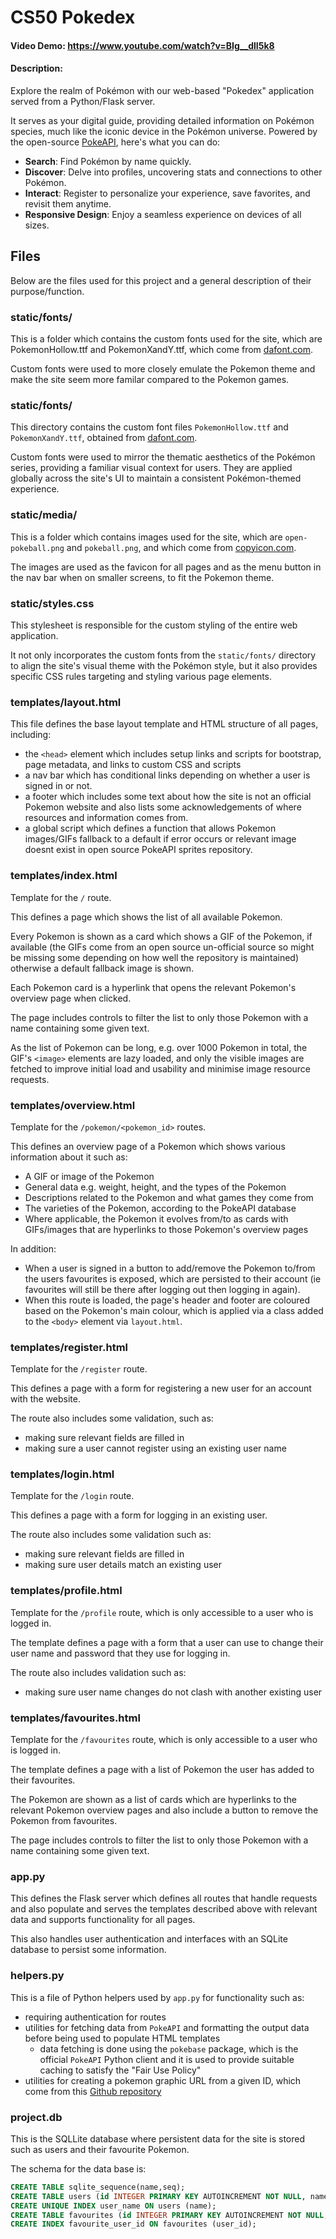 # CS50 Pokedex

#### Video Demo: https://www.youtube.com/watch?v=BIg__dlI5k8

#### Description:

Explore the realm of Pokémon with our web-based "Pokedex" application served from a Python/Flask server.

It serves as your digital guide, providing detailed information on Pokémon species, much like the iconic device in the Pokémon universe. Powered by the open-source [PokeAPI](https://pokeapi.co/), here's what you can do:

- **Search**: Find Pokémon by name quickly.
- **Discover**: Delve into profiles, uncovering stats and connections to other Pokémon.
- **Interact**: Register to personalize your experience, save favorites, and revisit them anytime.
- **Responsive Design**: Enjoy a seamless experience on devices of all sizes.

## Files

Below are the files used for this project and a general description of their purpose/function.

### static/fonts/

This is a folder which contains the custom fonts used for the site, which are PokemonHollow.ttf and PokemonXandY.ttf, which come from [dafont.com](https://www.dafont.com/).

Custom fonts were used to more closely emulate the Pokemon theme and make the site seem more familar compared to the Pokemon games.

### static/fonts/

This directory contains the custom font files `PokemonHollow.ttf` and `PokemonXandY.ttf`, obtained from [dafont.com](https://www.dafont.com/).

Custom fonts were used to mirror the thematic aesthetics of the Pokémon series, providing a familiar visual context for users. They are applied globally across the site's UI to maintain a consistent Pokémon-themed experience.


### static/media/

This is a folder which contains images used for the site, which are `open-pokeball.png` and `pokeball.png`, and which come from [copyicon.com](https://copyicon.com/).

The images are used as the favicon for all pages and as the menu button in the nav bar when on smaller screens, to fit the Pokemon theme.

### static/styles.css

This stylesheet is responsible for the custom styling of the entire web application.

It not only incorporates the custom fonts from the `static/fonts/` directory to align the site's visual theme with the Pokémon style, but it also provides specific CSS rules targeting and styling various page elements.

### templates/layout.html

This file defines the base layout template and HTML structure of all pages, including:
- the `<head>` element which includes setup links and scripts for bootstrap, page metadata, and links to custom CSS and scripts
- a nav bar which has conditional links depending on whether a user is signed in or not.
- a footer which includes some text about how the site is not an official Pokemon website and also lists some acknowledgements of where resources and information comes from.
- a global script which defines a function that allows Pokemon images/GIFs fallback to a default if error occurs or relevant image doesnt exist in open source PokeAPI sprites repository.

### templates/index.html

Template for the `/` route.

This defines a page which shows the list of all available Pokemon.

Every Pokemon is shown as a card which shows a GIF of the Pokemon, if available (the GIFs come from an open source un-official source so might be missing some depending on how well the repository is maintained) otherwise a default fallback image is shown.

Each Pokemon card is a hyperlink that opens the relevant Pokemon's overview page when clicked.

The page includes controls to filter the list to only those Pokemon with a name containing some given text.

As the list of Pokemon can be long, e.g. over 1000 Pokemon in total, the GIF's `<image>` elements are lazy loaded, and only the visible images are fetched to improve initial load and usability and minimise image resource requests.

### templates/overview.html

Template for the `/pokemon/<pokemon_id>` routes.

This defines an overview page of a Pokemon which shows various information about it such as:
- A GIF or image of the Pokemon
- General data e.g. weight, height, and the types of the Pokemon
- Descriptions related to the Pokemon and what games they come from
- The varieties of the Pokemon, according to the PokeAPI database
- Where applicable, the Pokemon it evolves from/to as cards with GIFs/images that are hyperlinks to those Pokemon's overview pages

In addition:
- When a user is signed in a button to add/remove the Pokemon to/from the users favourites is exposed, which are persisted to their account (ie favourites will still be there after logging out then logging in again).
- When this route is loaded, the page's header and footer are coloured based on the Pokemon's main colour, which is applied via a class added to the `<body>` element via `layout.html`.

### templates/register.html

Template for the `/register` route.

This defines a page with a form for registering a new user for an account with the website.

The route also includes some validation, such as:
- making sure relevant fields are filled in
- making sure a user cannot register using an existing user name

### templates/login.html

Template for the `/login` route.

This defines a page with a form for logging in an existing user.

The route also includes some validation such as:
- making sure relevant fields are filled in
- making sure user details match an existing user

### templates/profile.html

Template for the `/profile` route, which is only accessible to a user who is logged in.

The template defines a page with a form that a user can use to change their user name and password that they use for logging in.

The route also includes validation such as:
- making sure user name changes do not clash with another existing user

### templates/favourites.html

Template for the `/favourites` route, which is only accessible to a user who is logged in.

The template defines a page with a list of Pokemon the user has added to their favourites.

The Pokemon are shown as a list of cards which are hyperlinks to the relevant Pokemon overview pages and also include a button to remove the Pokemon from favourites.

The page includes controls to filter the list to only those Pokemon with a name containing some given text.

### app.py

This defines the Flask server which defines all routes that handle requests and also populate and serves the templates described above with relevant data and supports functionality for all pages.

This also handles user authentication and interfaces with an SQLite database to persist some information.

### helpers.py

This is a file of Python helpers used by `app.py` for functionality such as:
- requiring authentication for routes
- utilities for fetching data from `PokeAPI` and formatting the output data before being used to populate HTML templates
    - data fetching is done using the `pokebase` package, which is the official `PokeAPI` Python client and it is used to provide suitable caching to satisfy the "Fair Use Policy"
- utilities for creating a pokemon graphic URL from a given ID, which come from this [Github repository](https://github.com/PokeAPI/sprites)

### project.db

This is the SQLLite database where persistent data for the site is stored such as users and their favourite Pokemon.

The schema for the data base is:

```sql
CREATE TABLE sqlite_sequence(name,seq);
CREATE TABLE users (id INTEGER PRIMARY KEY AUTOINCREMENT NOT NULL, name TEXT NOT NULL, hash TEXT NOT NULL);
CREATE UNIQUE INDEX user_name ON users (name);
CREATE TABLE favourites (id INTEGER PRIMARY KEY AUTOINCREMENT NOT NULL, user_id INTEGER NOT NULL, pokemon_id INTEGER NOT NULL);
CREATE INDEX favourite_user_id ON favourites (user_id);
```
